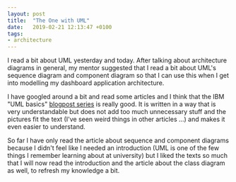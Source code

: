 ```yaml
---
layout: post
title:  "The One with UML"
date:   2019-02-21 12:13:47 +0100
tags: 
- architecture
---
```


I read a bit about UML yesterday and today. After talking about architecture diagrams in general, my mentor suggested that I read a bit about UML's sequence diagram and component diagram so that I can use this when I get into modelling my dashboard application architecture.

I have googled around a bit and read some articles and I think that the IBM "UML basics" [blogpost series](https://www.ibm.com/developerworks/rational/library/769.html?ca=drs-) is really good. It is written in a way that is very understandable but does not add too much unnecessary stuff and the pictures fit the text (I've seen weird things in other articles ...) and makes it even easier to understand.

So far I have only read the article about sequence and component diagrams because I didn't feel like I needed an introduction (UML is one of the few things I remember learning about at university) but I liked the texts so much that I will now read the introduction and the article about the class diagram as well, to refresh my knowledge a bit.
